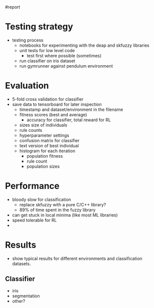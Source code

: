 #report 

# Testing strategy
- testing process
    - notebooks for experimenting with the deap and skfuzzy libraries
    - unit tests for low level code
        - test first where possible (sometimes)
    - run classifier on iris dataset
    - run gymrunner against pendulum environment


# Evaluation
- 5-fold cross validation for classifier 
- save data to tensorboard for later inspection
    - timestamp and dataset/environment in the filename
    - fitness scores (best and average)  
        - accuracy for classifier, total reward for RL
    - sizes size of individuals
    - rule counts
    - hyperparameter settings
    - confusion matrix for classifier
    - text version of best individual
    - histogram for each iteration
        - population fitness
        - rule count
        - population sizes

# Performance
- bloody slow for classification
    - replace skfuzzy with a pure C/C++ library?
    - 89% of time spent in the fuzzy library
- can get stuck in local minima (like most ML libraries)
- speed tolerable for RL
- 

# Results
- show typical results for different environments and classification datasets.

## Classifier
- iris
- segmentation
- other?

